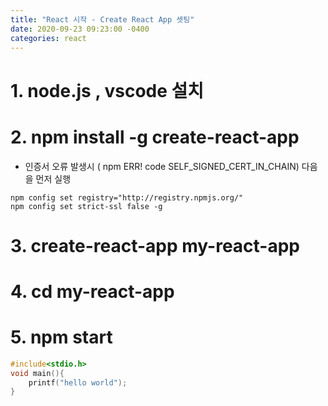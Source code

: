 ```yaml
---
title: "React 시작 - Create React App 셋팅"
date: 2020-09-23 09:23:00 -0400
categories: react
---
```


# 1. node.js , vscode 설치

# 2. npm install -g create-react-app

- 인증서 오류 발생시 ( npm ERR! code SELF_SIGNED_CERT_IN_CHAIN) 다음을 먼저 실행
```npmrc
npm config set registry="http://registry.npmjs.org/"
npm config set strict-ssl false -g 
```

# 3. create-react-app my-react-app

# 4. cd my-react-app

# 5. npm start

```c
#include<stdio.h>
void main(){
    printf("hello world");
}
```
